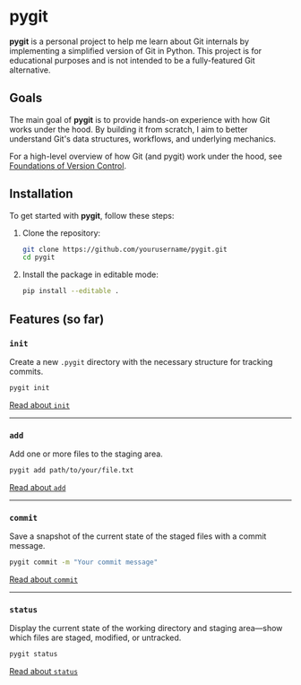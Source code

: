 # pygit

**pygit** is a personal project to help me learn about Git internals by implementing a simplified version of Git in Python. This project is for educational purposes and is not intended to be a fully-featured Git alternative.

## Goals

The main goal of **pygit** is to provide hands-on experience with how Git works under the hood. By building it from scratch, I aim to better understand Git's data structures, workflows, and underlying mechanics.

For a high-level overview of how Git (and pygit) work under the hood, see [Foundations of Version Control](docs/foundations.md).


## Installation

To get started with **pygit**, follow these steps:

1. Clone the repository:

   ```bash
   git clone https://github.com/yourusername/pygit.git
   cd pygit
   ```

2. Install the package in editable mode:

   ```bash
   pip install --editable .
   ```

## Features (so far)

### `init`

Create a new `.pygit` directory with the necessary structure for tracking commits.

```bash
pygit init
```

[Read about `init`](docs/init.md)

---

### `add`

Add one or more files to the staging area.

```bash
pygit add path/to/your/file.txt
```

[Read about `add`](docs/add.md)

---

### `commit`

Save a snapshot of the current state of the staged files with a commit message.

```bash
pygit commit -m "Your commit message"
```

[Read about `commit`](docs/commit.md)

---

### `status`

Display the current state of the working directory and staging area—show which files are staged, modified, or untracked.

```bash
pygit status
```

[Read about `status`](docs/status.md)

